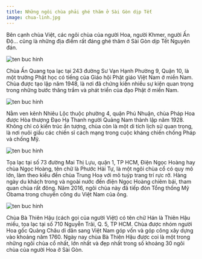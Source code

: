 ```yaml
---
title: Những ngôi chùa phải ghé thăm ở Sài Gòn dịp Tết
image: chua-linh.jpg
---
```


Bên cạnh chùa Việt, các ngôi chùa của người Hoa, người Khmer, người Ấn Độ... cũng là những địa điểm rất đáng ghé thăm ở Sài Gòn dịp Tết Nguyên đán.


![ten buc hinh](https://i.ytimg.com/vi/FzXsU4iEqBo/maxresdefault.jpg "ten buc hinh")

Chùa Ấn Quang tọa lạc tại 243 đường Sư Vạn Hạnh Phường 9, Quận 10, là một trường Phật học có tiếng của Giáo hội Phật giáo Việt Nam ở miền Nam. Chùa được tạo lập năm 1948, là nơi đã chứng kiến nhiều sự kiện quan trọng trong những bước thăng trầm và phát triển của đạo Phật ở miền Nam.

![ten buc hinh](https://i.ytimg.com/vi/C3HREk58idA/maxresdefault.jpg "ten buc hinh")

Nằm ven kênh Nhiêu Lộc thuộc phường 4, quận Phú Nhuận, chùa Pháp Hoa được Hòa thượng Đạo Hạ Thanh người Quảng Nam thành lập năm 1928. Không chỉ có kiến trúc ấn tượng, chùa còn là một di tích lịch sử quan trọng, là nơi nuôi giấu các chiến sĩ cách mạng trong cuộc kháng chiến chống Pháp và chống Mỹ.

![ten buc hinh](http://4.bp.blogspot.com/-q2-xbVVVCv0/USXhuHfFV4I/AAAAAAAAMLA/foz_LUhRgiM/s1600/Dien+Ngoc+Hoang+1.jpg "ten buc hinh")

Tọa lạc tại số 73 đường Mai Thị Lựu, quận 1, TP HCM, Điện Ngọc Hoàng hay chùa Ngọc Hoàng, tên chữ là Phước Hải Tự, là một ngôi chùa cổ có quy mô lớn, làm theo kiểu đền chùa Trung Hoa với mô tuýp trang trí rực rỡ. Hàng ngày du khách trong và ngoài nước đến điện Ngọc Hoàng chiêm bái, tham quan chùa rất đông. Năm 2016, ngôi chùa này đã tiếp đón Tổng thống Mỹ Obama trong chuyến công du Việt Nam của ông.

![ten buc hinh](https://www.vntrip.vn/cam-nang/wp-content/uploads/2017/09/1-7.png "ten buc hinh")

Chùa Bà Thiên Hậu (cách gọi của người Việt) có tên chữ Hán là Thiên Hậu miếu, tọa lạc tại số 710 Nguyễn Trãi, Q. 5, TP HCM. Chùa được nhóm người Hoa gốc Quảng Châu di dân sang Việt Nam góp vốn và góp công xây dựng vào khoảng năm 1760. Ngày nay chùa Bà Thiên Hậu được coi là một trong những ngôi chùa cổ nhất, lớn nhất và đẹp nhất trong số khoảng 30 ngôi chùa của người Hoa ở Sài Gòn.





